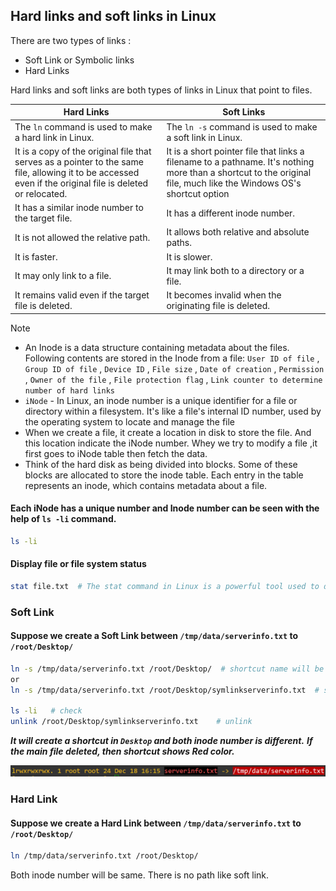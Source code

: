 ## Hard links and soft links in Linux

There are two types of links :

- Soft Link or Symbolic links
- Hard Links

Hard links and soft links are both types of links in Linux that point to files.

Hard Links | Soft Links
--- | --- |
The `ln` command is used to make a hard link in Linux. | The `ln -s` command is used to make a soft link in Linux.
It is a copy of the original file that serves as a pointer to the same file, allowing it to be accessed even if the original file is deleted or relocated. | It is a short pointer file that links a filename to a pathname. It's nothing more than a shortcut to the original file, much like the Windows OS's shortcut option
It has a similar inode number to the target file. | It has a different inode number.
It is not allowed the relative path. | It allows both relative and absolute paths.
It is faster. | It is slower.
It may only link to a file. | It may link both to a directory or a file.
It remains valid even if the target file is deleted. | It becomes invalid when the originating file is deleted.

> [!Note]
> - An Inode is a data structure containing metadata about the files. Following contents are stored in the Inode from a file: `User ID of file` , `Group ID of file` , `Device ID` , `File size` , `Date of creation` ,  `Permission` , `Owner of the file` , `File protection flag` , `Link counter to determine number of hard links`
> - `iNode` - In Linux, an inode number is a unique identifier for a file or directory within a filesystem. It's like a file's internal ID number, used by the operating system to locate and manage the file
> - When we create a file, it create a location in disk to store the file. And this location indicate the iNode number. Whey we try to modify a file ,it first goes to iNode table then fetch the data.
> - Think of the hard disk as being divided into blocks. Some of these blocks are allocated to store the inode table. Each entry in the table represents an inode, which contains metadata about a file.


#### Each iNode has a unique number and Inode number can be seen with the help of `ls -li` command.
```bash
ls -li
```

#### Display file or file system status
```bash
stat file.txt  # The stat command in Linux is a powerful tool used to display detailed information about a file or file system. It's like a file inspector, giving you a comprehensive report on various attributes.
```

### Soft Link

#### Suppose we create a Soft Link between `/tmp/data/serverinfo.txt` to `/root/Desktop/`

```bash
ln -s /tmp/data/serverinfo.txt /root/Desktop/  # shortcut name will be serverinfo.txt
or
ln -s /tmp/data/serverinfo.txt /root/Desktop/symlinkserverinfo.txt  # shortcut name will be symlinkserverinfo.txt

ls -li   # check
unlink /root/Desktop/symlinkserverinfo.txt    # unlink
```
***It will create a shortcut in `Desktop` and both inode number is different.***
***If the main file deleted, then shortcut shows Red color.***

![image alt](https://github.com/mohimenulislam/Linux-Command-Line/blob/ff4bc7693ae87dfbd3f0536b16eaf178ee31994d/Img/soft_link_main_file_deleted.png)

### Hard Link

#### Suppose we create a Hard Link between `/tmp/data/serverinfo.txt` to `/root/Desktop/`
```bash
ln /tmp/data/serverinfo.txt /root/Desktop/
```
Both inode number will be same. There is no path like soft link.


